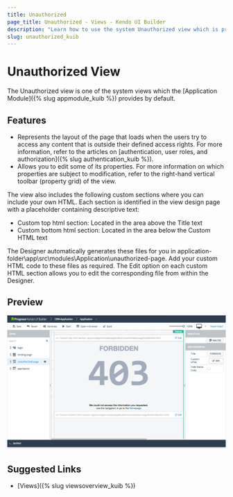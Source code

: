 ```yaml
---
title: Unauthorized
page_title: Unauthorized - Views - Kendo UI Builder
description: "Learn how to use the system Unauthorized view which is provided by the Kendo UI Builder tool for creating and managing Angular and AngularJS-based web applications."
slug: unauthorized_kuib
---
```


# Unauthorized View

The Unauthorized view is one of the system views which the [Application Module]({% slug appmodule_kuib %}) provides by default.

## Features

* Represents the layout of the page that loads when the users try to access any content that is outside their defined access rights. For more information, refer to the articles on [authentication, user roles, and authorization]({% slug authentication_kuib %}).
* Allows you to edit some of its properties. For more information on which properties are subject to modification, refer to the right-hand vertical toolbar (property grid) of the view.

The view also includes the following custom sections where you can include your own HTML. Each section is identified in the view design page with a placeholder containing descriptive text:
* Custom top html section: Located in the area above the Title text
* Custom bottom html section: Located in the area below the Custom HTML text

The Designer automatically generates these files for you in application-folder\app\src\modules\Application\unauthorized-page. Add your custom HTML code to these files as required. The Edit option on each custom HTML section allows you to edit the corresponding file from within the Designer.

## Preview

<img src="../images/kuib-views-unauthorized.png" class="img-responsive" alt="Unauthorized view"/>

## Suggested Links

* [Views]({% slug viewsoverview_kuib %})
